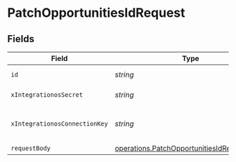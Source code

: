 # PatchOpportunitiesIdRequest


## Fields

| Field                                                                                                    | Type                                                                                                     | Required                                                                                                 | Description                                                                                              |
| -------------------------------------------------------------------------------------------------------- | -------------------------------------------------------------------------------------------------------- | -------------------------------------------------------------------------------------------------------- | -------------------------------------------------------------------------------------------------------- |
| `id`                                                                                                     | *string*                                                                                                 | :heavy_check_mark:                                                                                       | The id of the model                                                                                      |
| `xIntegrationosSecret`                                                                                   | *string*                                                                                                 | :heavy_check_mark:                                                                                       | IntegrationOS API key                                                                                    |
| `xIntegrationosConnectionKey`                                                                            | *string*                                                                                                 | :heavy_check_mark:                                                                                       | The unique identifier of a Connected Account                                                             |
| `requestBody`                                                                                            | [operations.PatchOpportunitiesIdRequestBody](../../models/operations/patchopportunitiesidrequestbody.md) | :heavy_minus_sign:                                                                                       | N/A                                                                                                      |